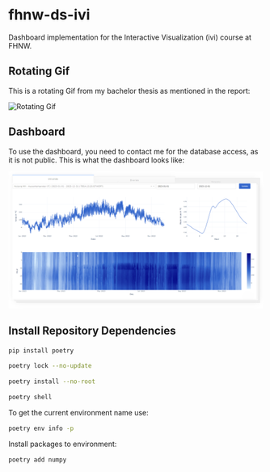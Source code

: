 # fhnw-ds-ivi

Dashboard implementation for the Interactive Visualization (ivi) course at FHNW.

## Rotating Gif

This is a rotating Gif from my bachelor thesis as mentioned in the report:

![Rotating Gif](assets/rotating.gif)


## Dashboard

To use the dashboard, you need to contact me for the database access, as it is not public. This is what the dashboard looks like:

![Dashboard](assets/dashboard.png)

## Install Repository Dependencies

``` bash
pip install poetry
```

``` bash
poetry lock --no-update
```

``` bash
poetry install --no-root
```

``` bash
poetry shell
```

To get the current environment name use:

``` bash
poetry env info -p
```

Install packages to environment:

``` bash
poetry add numpy
```
